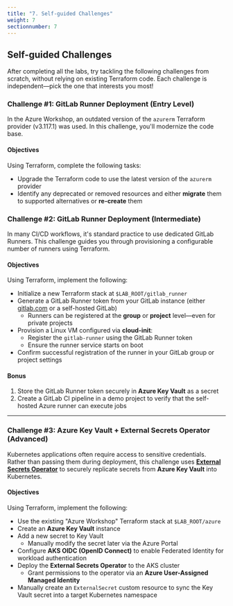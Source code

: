```yaml
---
title: "7. Self-guided Challenges"
weight: 7
sectionnumber: 7
---
```


## Self-guided Challenges

After completing all the labs, try tackling the following challenges from scratch, without relying on existing
Terraform code. Each challenge is independent—pick the one that interests you most!


### Challenge #1: GitLab Runner Deployment (Entry Level)

In the Azure Workshop, an outdated version of the `azurerm` Terraform provider (v3.117.1) was used.
In this challenge, you'll modernize the code base.


#### Objectives

Using Terraform, complete the following tasks:

* Upgrade the Terraform code to use the latest version of the `azurerm` provider
* Identify any deprecated or removed resources and either **migrate** them to supported alternatives or
  **re-create** them


### Challenge #2: GitLab Runner Deployment (Intermediate)

In many CI/CD workflows, it's standard practice to use dedicated GitLab Runners.
This challenge guides you through provisioning a configurable number of runners using Terraform.


#### Objectives

Using Terraform, implement the following:

* Initialize a new Terraform stack at `$LAB_ROOT/gitlab_runner`
* Generate a GitLab Runner token from your GitLab instance (either [gitlab.com](https://gitlab.com) or a self-hosted GitLab)
  * Runners can be registered at the **group** or **project** level—even for private projects
* Provision a Linux VM configured via **cloud-init**:
  * Register the `gitlab-runner` using the GitLab Runner token
  * Ensure the runner service starts on boot
* Confirm successful registration of the runner in your GitLab group or project settings


#### Bonus

1. Store the GitLab Runner token securely in **Azure Key Vault** as a secret  
2. Create a GitLab CI pipeline in a demo project to verify that the self-hosted Azure runner can execute jobs

---


### Challenge #3: Azure Key Vault + External Secrets Operator (Advanced)

Kubernetes applications often require access to sensitive credentials. Rather than passing them during deployment, this challenge uses **[External Secrets Operator](https://external-secrets.io/)** to securely replicate secrets from **Azure Key Vault** into Kubernetes.


#### Objectives

Using Terraform, implement the following:

* Use the existing "Azure Workshop" Terraform stack at `$LAB_ROOT/azure`
* Create an **Azure Key Vault** instance
* Add a new secret to Key Vault  
  * Manually modify the secret later via the Azure Portal
* Configure **AKS OIDC (OpenID Connect)** to enable Federated Identity for workload authentication
* Deploy the **External Secrets Operator** to the AKS cluster  
  * Grant permissions to the operator via an **Azure User-Assigned Managed Identity**
* Manually create an `ExternalSecret` custom resource to sync the Key Vault secret into a target Kubernetes namespace
